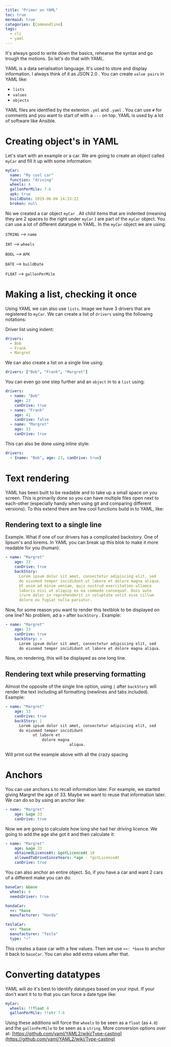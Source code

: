 ```yaml
---
title: "Primer on YAML"
toc: true
mermaid: true
categories: [Commandline]
tags:
  - cli
  - yaml
---
```


It's always good to write down the basics, rehearse the syntax and go trough the motions. So let's do that with YAML.

YAML is a data serialisation language. It's used to store and display information. I always think of it as JSON 2.0 . You can create `value pairs` in YAML like:

- `lists`
- `values`
- `objects`

YAML files are identfied by the extenion `.yml` and `.yaml` . You can use `#` for comments and you want to start of with a `---` on top. YAML is used by a lot of software like Ansible.

# Creating object's in YAML

Let's start with an example or a car. We are going to create an object called `myCar` and fill it up with some information:

```yaml
myCar:
  name: "My cool car"
  function: "driving"
  wheels: 4
  gallonPerMile: 7.6
  apk: true
  buildDate: 2019-06-04 14:33:22
  broken: null
```

No we created a car object `myCar` . All child items that are indented (meaning they are 2 spaces to the right under `myCar` ) are part of the `myCar` object. You can use a lot of different datatype in YAML. In the `myCar` object we are using:

`STRING` —> `name`

`INT` —> `wheels`

`BOOL` —> `APK`

`DATE` —> `buildDate`

`FLOAT` —> `gallonPerMile`

# Making a list, checking it once

Using YAML we can also use `lists`. Image we have 3 drivers that are registered to `myCar`. We can create a list of `drivers` using the following notations:

Driver list using indent:

```yaml
drivers:
  - Bob
  - Frank
  - Margret
```

We can also create a list on a single line using:

```yaml
drivers: ["Bob", "Frank", "Margret"]
```

You can even go one step further and an `object` in to a `list` using:

```yaml
drivers:
  - name: "Bob"
    age: 23
    canDrive: true
  - name: "Frank"
    age: 41
    canDrive: false
  - name: "Margret"
    age: 33
    canDrive: true
```

This can also be done using inline style:

```yaml
drivers:
  - {name: "Bob", age: 23, canDrive: true}
```

# Text rendering

YAML has been built to be readable and to take up a small space on you screen. This is primarily done so you can have multiple files open next to each-other (especially handy when using git and comparing different versions). To this extend there are few cool functions build in to YAML, like:

## Rendering text to a single line

Example. What if one of our drivers has a complicated backstory. One of lipsum's and lorems. In YAML you can break up this blok to make it more readable for you (human):
```yaml
- name: "Margret"
    age: 33
    canDrive: true
    backStory:
      Lorem ipsum dolor sit amet, consectetur adipiscing elit, sed 
      do eiusmod tempor incididunt ut labore et dolore magna aliqua. 
      Ut enim ad minim veniam, quis nostrud exercitation ullamco 
      laboris nisi ut aliquip ex ea commodo consequat. Duis aute 
      irure dolor in reprehenderit in voluptate velit esse cillum 
      dolore eu fugiat nulla pariatur.
```

Now, for some reason you want to render this textblok to be displayed on one line? No problem, ad a `>` after `backStory` . Example:

```yaml
- name: "Margret"
    age: 33
    canDrive: true
    backStory: >
      Lorem ipsum dolor sit amet, consectetur adipiscing elit, sed 
      do eiusmod tempor incididunt ut labore et dolore magna aliqua.
```

Now, on rendering, this will be displayed as one long line.

## Rendering text while preserving formatting

Almost the opposite of the single line option, using `|` after `backStory` will render the text including all formatting (newlines and tabs included). Example:
```yaml
- name: "Margret"
    age: 33
    canDrive: true
    backStory: |
      Lorem ipsum dolor sit amet, consectetur adipiscing elit, sed 
      do eiusmod tempor incididunt
            ut labore et 
                dolore magna 
                            aliqua. 
```

Will print out the example above with all the crazy spacing

# Anchors

You can use anchors `&` to recall information later. For example, we started giving Margret the age of 33. Maybe we want to reuse that information later. We can do so by using an anchor like:

```yaml
- name: "Margret"
    age: &age 33
    canDrive: true
```

Now we are going to calculate how long she had her driving licence. We going to add the age she got it and then calculate it:

```yaml
- name: "Margret"
    age: &age 33
    obtainedLicenceAt: &gotLicenceAt 19
    allowedToDriveSinceYears: *age - *gotLicenceAt
    canDrive: true
```

You can also anchor an entire object. So, if you have a car and want 2 cars of a different make you can do:
```yaml
baseCar: &base
  wheels: 4
  needsDriver: true

hondaCar:
  <<: *base
  manufacturer: "Honda"

teslaCar:
  <<: *base
  manufacturer: "Tesla"
  type: "⚡️"
```

This creates a base car with a few values. Then we use `<<: *base` to anchor it back to `baseCar`. You can also add extra values after that.

# Converting datatypes

YAML will do it's best to identify datatypes based on your input. If your don't want it to to that you can force a date type like:

```yaml
myCar:
  wheels: !!float 4
  gallonPerMile: !!str 7.6
```

Using these additions will force the `wheels` to be seen as a `float` (as `4.0`) and the `gallonPerMile` to be seen as a `string`. More conversion options over at: [https://github.com/yaml/YAML2/wiki/Type-casting](https://github.com/yaml/YAML2/wiki/Type-casting)